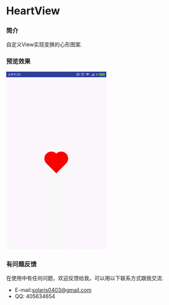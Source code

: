 # HeartView
### 简介
自定义View实现变换的心形图案.
### 预览效果
![HeartView](https://github.com/solaris0403/HeartView/blob/master/app/screenshot/heartview.gif?raw=true)  
### 有问题反馈
在使用中有任何问题，欢迎反馈给我，可以用以下联系方式跟我交流.
* E-mail:solaris0403@gmail.com
* QQ: 405634654
